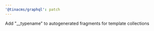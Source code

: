 ```yaml
---
'@tinacms/graphql': patch
---
```


Add "\_\_typename" to autogenerated fragments for template collections
